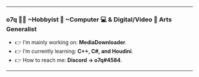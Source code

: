 <!--- --->
---
### <b>o7q</b> 👋🙂 ~Hobbyist 🧀 ~Computer 💻 & Digital/Video 🎥 Arts Generalist
- 👉 I’m mainly working on: <b>MediaDownloader</b>.
- 👉 I’m currently learning: <b>C++, C#, and Houdini</b>.
- 👉 How to reach me: <b>Discord -> o7q#4584</b>.
---
<!--- --->